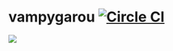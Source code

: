 # vampygarou [![Circle CI](https://circleci.com/gh/klorophyl/vampygarou.svg?style=svg&circle-token=8bac220496959b162a4a8ad0b93d45077259d7a8)](https://circleci.com/gh/klorophyl/vampygarou)

![](http://i.imgur.com/emtGkZD.png)

